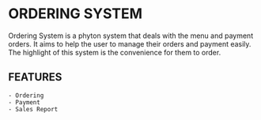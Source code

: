 # ORDERING SYSTEM
Ordering System is a phyton system that deals with the menu and payment orders. It aims to help the user to manage their orders and payment easily. The highlight of this system is the convenience for them to order. 

## FEATURES
    - Ordering
    - Payment
    - Sales Report 
  
